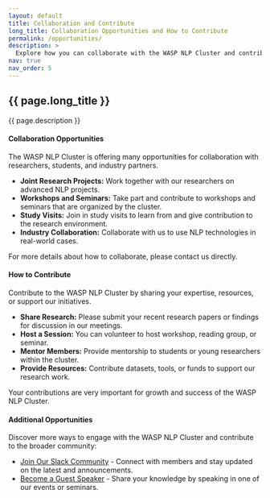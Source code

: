 ```yaml
---
layout: default
title: Collaboration and Contribute
long_title: Collaboration Opportunities and How to Contribute
permalink: /opportunities/
description: >
  Explore how you can collaborate with the WASP NLP Cluster and contribute to our ongoing projects and initiatives.
nav: true
nav_order: 5
---
```


<section class="jumbotron text-center bg-light">
  <div class="container">
    <h1 class="display-4">{{ page.long_title }}</h1>
    <p class="lead text-muted">{{ page.description }}</p>
  </div>
</section>

<div class="container">
  <div class="row">
    <!-- Collaboration Opportunities Section -->
    <div class="col-md-6 mb-4">
      <div class="card shadow-sm">
        <div class="card-body">
          <h4 class="card-title"><i class="fas fa-handshake"></i> Collaboration Opportunities</h4>
          <p class="card-text">
            The WASP NLP Cluster is offering many opportunities for collaboration with researchers, students, and industry partners.
          </p>
          <ul class="list-unstyled">
            <li><strong>Joint Research Projects:</strong> Work together with our researchers on advanced NLP projects.</li>
            <li><strong>Workshops and Seminars:</strong> Take part and contribute to workshops and seminars that are organized by the cluster.</li>
            <li><strong>Study Visits:</strong> Join in study visits to learn from and give contribution to the research environment.</li>
            <li><strong>Industry Collaboration:</strong> Collaborate with us to use NLP technologies in real-world cases.</li>
          </ul>
          <p class="card-text">
            For more details about how to collaborate, please contact us directly.
          </p>
          <!-- <a href="mailto:mehrdad.farahani@chalmers.se" class="btn btn-primary">Contact Us</a> -->
        </div>
      </div>
    </div>
    <!-- Contribute Section -->
    <div class="col-md-6 mb-4">
      <div class="card shadow-sm">
        <div class="card-body">
          <h4 class="card-title"><i class="fas fa-hands-helping"></i> How to Contribute</h4>
          <p class="card-text">
            Contribute to the WASP NLP Cluster by sharing your expertise, resources, or support our initiatives.
          </p>
          <ul class="list-unstyled">
            <li><strong>Share Research:</strong> Please submit your recent research papers or findings for discussion in our meetings.</li>
            <li><strong>Host a Session:</strong> You can volunteer to host workshop, reading group, or seminar.</li>
            <li><strong>Mentor Members:</strong> Provide mentorship to students or young researchers within the cluster.</li>
            <li><strong>Provide Resources:</strong> Contribute datasets, tools, or funds to support our research work.</li>
          </ul>
          <p class="card-text">
            Your contributions are very important for growth and success of the WASP NLP Cluster.
          </p>
          <!-- <a href="mailto:liviaq@kth.se" class="btn btn-secondary">Get Involved</a> -->
        </div>
      </div>
    </div>
  </div>

  <!-- Additional Opportunities and Resources Section -->
  <div class="row">
    <div class="col-md-12">
      <div class="card shadow-sm">
        <div class="card-body">
          <h4 class="card-title"><i class="fas fa-lightbulb"></i> Additional Opportunities</h4>
          <p class="card-text">
            Discover more ways to engage with the WASP NLP Cluster and contribute to the broader community:
          </p>
          <ul class="list-unstyled">
            <li><a href="#"><i class="fas fa-link"></i> Join Our Slack Community</a> - Connect with members and stay updated on the latest and announcements.</li>
            <li><a href="#"><i class="fas fa-link"></i> Become a Guest Speaker</a> - Share your knowledge by speaking  in one of our events or seminars.</li>
          </ul>
        </div>
      </div>
    </div>
  </div>
</div>
